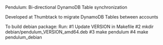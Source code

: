 Pendulum: Bi-directional DynamoDB Table synchronization

Developed at Thumbtack to migrate DynamoDB Tables between accounts

To build debian package:
Run:
#1 Update VERSION in Makefile 
#2 mkdir debian/pendulum_VERSION_amd64.deb
#3 make pendulum
#4 make pendulum_debian


